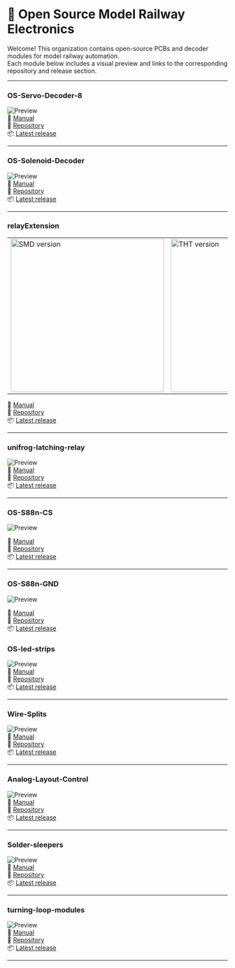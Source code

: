 # 🚂 Open Source Model Railway Electronics

Welcome! This organization contains open-source PCBs and decoder modules for model railway automation.  
Each module below includes a visual preview and links to the corresponding repository and release section.


---

### OS-Servo-Decoder-8  
![Preview](https://github.com/Open-Source-Model-Railway-Electronics/OS-Servo-Decoder-8/blob/main/hardware/OS-Servo-Decoder-8.png?raw=true)  
📖 [Manual](https://github.com/Open-Source-Model-Railway-Electronics/OS-Servo-Decoder-8/blob/main/docs/Manual.pdf)  
🔗 [Repository](https://github.com/Open-Source-Model-Railway-Electronics/OS-Servo-Decoder-8)  
📦 [Latest release](https://github.com/Open-Source-Model-Railway-Electronics/OS-Servo-Decoder-8/releases/latest)


---

### OS-Solenoid-Decoder  
![Preview](https://github.com/Open-Source-Model-Railway-Electronics/OS-Solenoid-Decoder/blob/main/hardware/OS-Solenoid-Decoder.png?raw=true)  
📖 [Manual](https://github.com/Open-Source-Model-Railway-Electronics/OS-Solenoid-Decoder/blob/main/docs/Manual.pdf)  
🔗 [Repository](https://github.com/Open-Source-Model-Railway-Electronics/OS-Solenoid-Decoder)  
📦 [Latest release](https://github.com/Open-Source-Model-Railway-Electronics/OS-Solenoid-Decoder/releases/latest)

---

### relayExtension  
<table>
  <tr>
    <td>
      <img src="https://github.com/Open-Source-Model-Railway-Electronics/relayExtension/blob/main/hardware/relay-extension-SMD.png?raw=true" alt="SMD version" width="350"/>
    </td>
    <td>
      <img src="https://github.com/Open-Source-Model-Railway-Electronics/relayExtension/blob/main/hardware/relay-extension-THT.png?raw=true" alt="THT version" width="350"/>
    </td>
  </tr>
</table>  

📖 [Manual](https://github.com/Open-Source-Model-Railway-Electronics/relayExtension/blob/main/docs/Manual.pdf)  
🔗 [Repository](https://github.com/Open-Source-Model-Railway-Electronics/relayExtension)  
📦 [Latest release](https://github.com/Open-Source-Model-Railway-Electronics/relayExtension/releases/latest)


---

### unifrog-latching-relay  
![Preview](https://github.com/Open-Source-Model-Railway-Electronics/unifrog-latching-relay/blob/main/hardware/unifrog-latching-relay.png?raw=true)  
📖 [Manual](https://github.com/Open-Source-Model-Railway-Electronics/unifrog-latching-relay/blob/main/docs/Manual.pdf)  
🔗 [Repository](https://github.com/Open-Source-Model-Railway-Electronics/unifrog-latching-relay)  
📦 [Latest release](https://github.com/Open-Source-Model-Railway-Electronics/unifrog-latching-relay/releases/latest)


---

### OS-S88n-CS
![Preview](https://github.com/Open-Source-Model-Railway-Electronics/OS-S88n-CS/blob/main/hardware/S88-CS.png?raw=true)  

📖 [Manual](https://github.com/Open-Source-Model-Railway-Electronics/OS-S88n-CS/blob/main/docs/Manual.pdf)  
🔗 [Repository](https://github.com/Open-Source-Model-Railway-Electronics/OS-S88n-CS)  
📦 [Latest release](https://github.com/Open-Source-Model-Railway-Electronics/OS-S88n-CS/releases/latest)  

---

### OS-S88n-GND
![Preview](https://github.com/Open-Source-Model-Railway-Electronics/OS-S88n-GND/blob/main/hardware/S88-GND.png?raw=true)  

📖 [Manual](https://github.com/Open-Source-Model-Railway-Electronics/OS-S88n-CS/blob/main/docs/Manual.pdf)  
🔗 [Repository](https://github.com/Open-Source-Model-Railway-Electronics/OS-S88n-GND)  
📦 [Latest release](https://github.com/Open-Source-Model-Railway-Electronics/OS-S88n-GND/releases/latest)  


### OS-led-strips  
![Preview](https://github.com/Open-Source-Model-Railway-Electronics/OS-led-strips/blob/main/hardware/led-strips.png?raw=true)  
📖 [Manual](https://github.com/Open-Source-Model-Railway-Electronics/OS-led-strips/blob/main/docs/Manual.pdf)  
🔗 [Repository](https://github.com/Open-Source-Model-Railway-Electronics/OS-led-strips)  
📦 [Latest release](https://github.com/Open-Source-Model-Railway-Electronics/OS-led-strips/releases/latest)

---

### Wire-Splits  
![Preview](https://github.com/Open-Source-Model-Railway-Electronics/Wire-Splits/blob/main/hardware/Wire-Splits.png?raw=true)  
📖 [Manual](https://github.com/Open-Source-Model-Railway-Electronics/Wire-Splits/blob/main/docs/Manual.pdf)  
🔗 [Repository](https://github.com/Open-Source-Model-Railway-Electronics/Wire-Splits)  
📦 [Latest release](https://github.com/Open-Source-Model-Railway-Electronics/Wire-Splits/releases/latest)

---

### Analog-Layout-Control  
![Preview](https://github.com/Open-Source-Model-Railway-Electronics/Analog-Layout-Control/blob/main/hardware/Analog-Layout-Control.png?raw=true)  
📖 [Manual](https://github.com/Open-Source-Model-Railway-Electronics/Analog-Layout-Control/blob/main/docs/Manual.pdf)  
🔗 [Repository](https://github.com/Open-Source-Model-Railway-Electronics/Analog-Layout-Control)  
📦 [Latest release](https://github.com/Open-Source-Model-Railway-Electronics/Analog-Layout-Control/releases/latest)

---

### Solder-sleepers  
![Preview](https://github.com/Open-Source-Model-Railway-Electronics/Solder-sleepers/blob/main/docs/Solder-sleepers.png?raw=true)  
📖 [Manual](https://github.com/Open-Source-Model-Railway-Electronics/Solder-sleepers/blob/main/docs/Manual.pdf)  
🔗 [Repository](https://github.com/Open-Source-Model-Railway-Electronics/Solder-sleepers)  
📦 [Latest release](https://github.com/Open-Source-Model-Railway-Electronics/Solder-sleepers/releases/latest)

---

### turning-loop-modules  
![Preview](https://github.com/Open-Source-Model-Railway-Electronics/turning-loop-modules/blob/main/hardware/turning-loop-modules.png?raw=true)  
📖 [Manual](https://github.com/Open-Source-Model-Railway-Electronics/turning-loop-modules/blob/main/docs/Manual.pdf)  
🔗 [Repository](https://github.com/Open-Source-Model-Railway-Electronics/turning-loop-modules)  
📦 [Latest release](https://github.com/Open-Source-Model-Railway-Electronics/turning-loop-modules/releases/latest)

---
